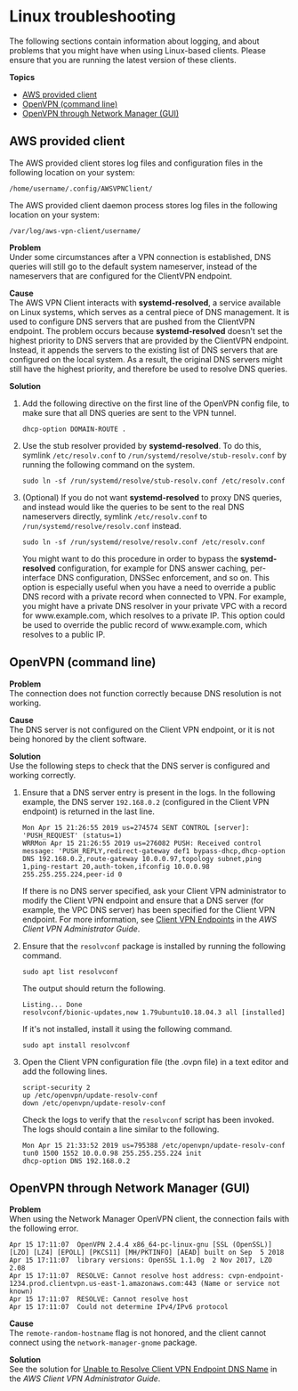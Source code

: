 # Linux troubleshooting<a name="linux-troubleshooting"></a>

The following sections contain information about logging, and about problems that you might have when using Linux\-based clients\. Please ensure that you are running the latest version of these clients\. 

**Topics**
+ [AWS provided client](#aws-provided-client)
+ [OpenVPN \(command line\)](#open-vpn-command-line)
+ [OpenVPN through Network Manager \(GUI\)](#open-vpn-network-manager-gui)

## AWS provided client<a name="aws-provided-client"></a>

The AWS provided client stores log files and configuration files in the following location on your system:

```
/home/username/.config/AWSVPNClient/
```

The AWS provided client daemon process stores log files in the following location on your system:

```
/var/log/aws-vpn-client/username/
```

**Problem**  
Under some circumstances after a VPN connection is established, DNS queries will still go to the default system nameserver, instead of the nameservers that are configured for the ClientVPN endpoint\.

**Cause**  
The AWS VPN Client interacts with **systemd\-resolved**, a service available on Linux systems, which serves as a central piece of DNS management\. It is used to configure DNS servers that are pushed from the ClientVPN endpoint\. The problem occurs because **systemd\-resolved** doesn't set the highest priority to DNS servers that are provided by the ClientVPN endpoint\. Instead, it appends the servers to the existing list of DNS servers that are configured on the local system\. As a result, the original DNS servers might still have the highest priority, and therefore be used to resolve DNS queries\. 

**Solution**

1. Add the following directive on the first line of the OpenVPN config file, to make sure that all DNS queries are sent to the VPN tunnel\.

   ```
   dhcp-option DOMAIN-ROUTE .
   ```

1. Use the stub resolver provided by **systemd\-resolved**\. To do this, symlink `/etc/resolv.conf` to `/run/systemd/resolve/stub-resolv.conf` by running the following command on the system\.

   ```
   sudo ln -sf /run/systemd/resolve/stub-resolv.conf /etc/resolv.conf
   ```

1. \(Optional\) If you do not want **systemd\-resolved** to proxy DNS queries, and instead would like the queries to be sent to the real DNS nameservers directly, symlink `/etc/resolv.conf` to `/run/systemd/resolve/resolv.conf` instead\.

   ```
   sudo ln -sf /run/systemd/resolve/resolv.conf /etc/resolv.conf
   ```

   You might want to do this procedure in order to bypass the **systemd\-resolved** configuration, for example for DNS answer caching, per\-interface DNS configuration, DNSSec enforcement, and so on\. This option is especially useful when you have a need to override a public DNS record with a private record when connected to VPN\. For example, you might have a private DNS resolver in your private VPC with a record for www\.example\.com, which resolves to a private IP\. This option could be used to override the public record of www\.example\.com, which resolves to a public IP\.

## OpenVPN \(command line\)<a name="open-vpn-command-line"></a>

**Problem**  
The connection does not function correctly because DNS resolution is not working\.

**Cause**  
The DNS server is not configured on the Client VPN endpoint, or it is not being honored by the client software\.

**Solution**  
Use the following steps to check that the DNS server is configured and working correctly\.

1. Ensure that a DNS server entry is present in the logs\. In the following example, the DNS server `192.168.0.2` \(configured in the Client VPN endpoint\) is returned in the last line\.

   ```
   Mon Apr 15 21:26:55 2019 us=274574 SENT CONTROL [server]: 'PUSH_REQUEST' (status=1)
   WRRMon Apr 15 21:26:55 2019 us=276082 PUSH: Received control message: 'PUSH_REPLY,redirect-gateway def1 bypass-dhcp,dhcp-option DNS 192.168.0.2,route-gateway 10.0.0.97,topology subnet,ping 1,ping-restart 20,auth-token,ifconfig 10.0.0.98 255.255.255.224,peer-id 0
   ```

   If there is no DNS server specified, ask your Client VPN administrator to modify the Client VPN endpoint and ensure that a DNS server \(for example, the VPC DNS server\) has been specified for the Client VPN endpoint\. For more information, see [Client VPN Endpoints](https://docs.aws.amazon.com/vpn/latest/clientvpn-admin/cvpn-working-endpoints.html) in the *AWS Client VPN Administrator Guide*\.

1. Ensure that the `resolvconf` package is installed by running the following command\.

   ```
   sudo apt list resolvconf
   ```

   The output should return the following\.

   ```
   Listing... Done
   resolvconf/bionic-updates,now 1.79ubuntu10.18.04.3 all [installed]
   ```

   If it's not installed, install it using the following command\.

   ```
   sudo apt install resolvconf
   ```

1. Open the Client VPN configuration file \(the \.ovpn file\) in a text editor and add the following lines\.

   ```
   script-security 2
   up /etc/openvpn/update-resolv-conf
   down /etc/openvpn/update-resolv-conf
   ```

   Check the logs to verify that the `resolvconf` script has been invoked\. The logs should contain a line similar to the following\.

   ```
   Mon Apr 15 21:33:52 2019 us=795388 /etc/openvpn/update-resolv-conf tun0 1500 1552 10.0.0.98 255.255.255.224 init
   dhcp-option DNS 192.168.0.2
   ```

## OpenVPN through Network Manager \(GUI\)<a name="open-vpn-network-manager-gui"></a>

**Problem**  
When using the Network Manager OpenVPN client, the connection fails with the following error\.

```
Apr 15 17:11:07  OpenVPN 2.4.4 x86_64-pc-linux-gnu [SSL (OpenSSL)] [LZO] [LZ4] [EPOLL] [PKCS11] [MH/PKTINFO] [AEAD] built on Sep  5 2018
Apr 15 17:11:07  library versions: OpenSSL 1.1.0g  2 Nov 2017, LZO 2.08
Apr 15 17:11:07  RESOLVE: Cannot resolve host address: cvpn-endpoint-1234.prod.clientvpn.us-east-1.amazonaws.com:443 (Name or service not known)
Apr 15 17:11:07  RESOLVE: Cannot resolve host
Apr 15 17:11:07  Could not determine IPv4/IPv6 protocol
```

**Cause**  
The `remote-random-hostname` flag is not honored, and the client cannot connect using the `network-manager-gnome` package\.

**Solution**  
See the solution for [Unable to Resolve Client VPN Endpoint DNS Name](https://docs.aws.amazon.com/vpn/latest/clientvpn-admin/troubleshooting.html#resolve-host-name) in the *AWS Client VPN Administrator Guide*\.
